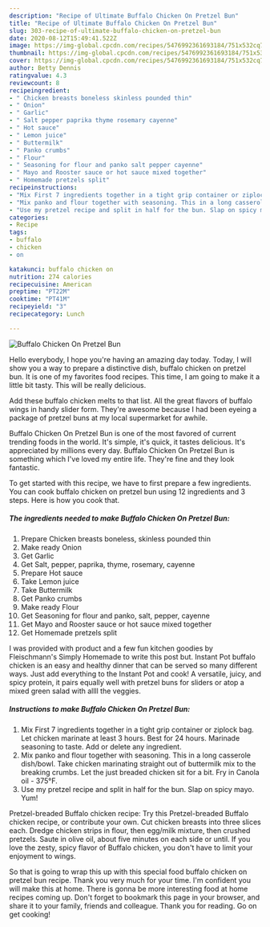 ```yaml
---
description: "Recipe of Ultimate Buffalo Chicken On Pretzel Bun"
title: "Recipe of Ultimate Buffalo Chicken On Pretzel Bun"
slug: 303-recipe-of-ultimate-buffalo-chicken-on-pretzel-bun
date: 2020-08-12T15:49:41.522Z
image: https://img-global.cpcdn.com/recipes/5476992361693184/751x532cq70/buffalo-chicken-on-pretzel-bun-recipe-main-photo.jpg
thumbnail: https://img-global.cpcdn.com/recipes/5476992361693184/751x532cq70/buffalo-chicken-on-pretzel-bun-recipe-main-photo.jpg
cover: https://img-global.cpcdn.com/recipes/5476992361693184/751x532cq70/buffalo-chicken-on-pretzel-bun-recipe-main-photo.jpg
author: Betty Dennis
ratingvalue: 4.3
reviewcount: 8
recipeingredient:
- " Chicken breasts boneless skinless pounded thin"
- " Onion"
- " Garlic"
- " Salt pepper paprika thyme rosemary cayenne"
- " Hot sauce"
- " Lemon juice"
- " Buttermilk"
- " Panko crumbs"
- " Flour"
- " Seasoning for flour and panko salt pepper cayenne"
- " Mayo and Rooster sauce or hot sauce mixed together"
- " Homemade pretzels split"
recipeinstructions:
- "Mix First 7 ingredients together in a tight grip container or ziplock bag. Let chicken marinate at least 3 hours. Best for 24 hours. Marinade seasoning to taste. Add or delete any ingredient."
- "Mix panko and flour together with seasoning. This in a long casserole dish/bowl. Take chicken marinating straight out of buttermilk mix to the breaking crumbs. Let the just breaded chicken sit for a bit. Fry in Canola oil - 375°F."
- "Use my pretzel recipe and split in half for the bun. Slap on spicy mayo. Yum!"
categories:
- Recipe
tags:
- buffalo
- chicken
- on

katakunci: buffalo chicken on 
nutrition: 274 calories
recipecuisine: American
preptime: "PT22M"
cooktime: "PT41M"
recipeyield: "3"
recipecategory: Lunch

---
```



![Buffalo Chicken On Pretzel Bun](https://img-global.cpcdn.com/recipes/5476992361693184/751x532cq70/buffalo-chicken-on-pretzel-bun-recipe-main-photo.jpg)

Hello everybody, I hope you're having an amazing day today. Today, I will show you a way to prepare a distinctive dish, buffalo chicken on pretzel bun. It is one of my favorites food recipes. This time, I am going to make it a little bit tasty. This will be really delicious.

Add these buffalo chicken melts to that list. All the great flavors of buffalo wings in handy slider form. They&#39;re awesome because I had been eyeing a package of pretzel buns at my local supermarket for awhile.

Buffalo Chicken On Pretzel Bun is one of the most favored of current trending foods in the world. It's simple, it's quick, it tastes delicious. It's appreciated by millions every day. Buffalo Chicken On Pretzel Bun is something which I've loved my entire life. They're fine and they look fantastic.


To get started with this recipe, we have to first prepare a few ingredients. You can cook buffalo chicken on pretzel bun using 12 ingredients and 3 steps. Here is how you cook that.

<!--inarticleads1-->

##### The ingredients needed to make Buffalo Chicken On Pretzel Bun:

1. Prepare  Chicken breasts boneless, skinless pounded thin
1. Make ready  Onion
1. Get  Garlic
1. Get  Salt, pepper, paprika, thyme, rosemary, cayenne
1. Prepare  Hot sauce
1. Take  Lemon juice
1. Take  Buttermilk
1. Get  Panko crumbs
1. Make ready  Flour
1. Get  Seasoning for flour and panko, salt, pepper, cayenne
1. Get  Mayo and Rooster sauce or hot sauce mixed together
1. Get  Homemade pretzels split


I was provided with product and a few fun kitchen goodies by Fleischmann&#39;s Simply Homemade to write this post but. Instant Pot buffalo chicken is an easy and healthy dinner that can be served so many different ways. Just add everything to the Instant Pot and cook! A versatile, juicy, and spicy protein, it pairs equally well with pretzel buns for sliders or atop a mixed green salad with allll the veggies. 

<!--inarticleads2-->

##### Instructions to make Buffalo Chicken On Pretzel Bun:

1. Mix First 7 ingredients together in a tight grip container or ziplock bag. Let chicken marinate at least 3 hours. Best for 24 hours. Marinade seasoning to taste. Add or delete any ingredient.
1. Mix panko and flour together with seasoning. This in a long casserole dish/bowl. Take chicken marinating straight out of buttermilk mix to the breaking crumbs. Let the just breaded chicken sit for a bit. Fry in Canola oil - 375°F.
1. Use my pretzel recipe and split in half for the bun. Slap on spicy mayo. Yum!


Pretzel-breaded Buffalo chicken recipe: Try this Pretzel-breaded Buffalo chicken recipe, or contribute your own. Cut chicken breasts into three slices each. Dredge chicken strips in flour, then egg/milk mixture, then crushed pretzels. Saute in olive oil, about five minutes on each side or until. If you love the zesty, spicy flavor of Buffalo chicken, you don&#39;t have to limit your enjoyment to wings. 

So that is going to wrap this up with this special food buffalo chicken on pretzel bun recipe. Thank you very much for your time. I'm confident you will make this at home. There is gonna be more interesting food at home recipes coming up. Don't forget to bookmark this page in your browser, and share it to your family, friends and colleague. Thank you for reading. Go on get cooking!
